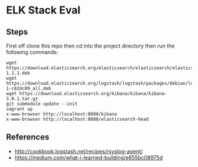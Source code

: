ELK Stack Eval
==============

Steps
-----
First off clone this repo then cd into the project directory then run the following commands:

    wget https://download.elasticsearch.org/elasticsearch/elasticsearch/elasticsearch-1.1.1.deb
    wget https://download.elasticsearch.org/logstash/logstash/packages/debian/logstash_1.4.0-1-c82dc09_all.deb
    wget https://download.elasticsearch.org/kibana/kibana/kibana-3.0.1.tar.gz
    git submodule update --init
    vagrant up
    x-www-browser http://localhost:8080/kibana
    x-www-browser http://localhost:8080/elasticsearch-head

References
----------

* http://cookbook.logstash.net/recipes/rsyslog-agent/
* https://medium.com/what-i-learned-building/e855bc08975d

